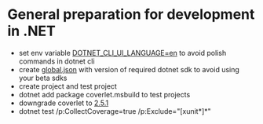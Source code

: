 # General preparation for development in .NET

* set env variable [DOTNET_CLI_UI_LANGUAGE=en](https://github.com/dotnet/cli/issues/7585) to avoid polish commands in dotnet cli
* create [global.json](https://docs.microsoft.com/en-us/dotnet/core/tools/global-json) with version of required dotnet sdk to avoid using your beta sdks
* create project and test project
* dotnet add package coverlet.msbuild to test projects
* downgrade coverlet to [2.5.1](https://github.com/tonerdo/coverlet/issues/359)
* dotnet test /p:CollectCoverage=true /p:Exclude="[xunit*]*"